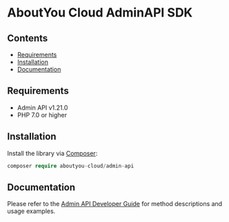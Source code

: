 # AboutYou Cloud AdminAPI SDK

## Contents

* [Requirements](#requirements)
* [Installation](#installation)
* [Documentation](#documentation)

## Requirements

* Admin API v1.21.0
* PHP 7.0 or higher

## Installation

Install the library via [Composer](https://getcomposer.org/):

```php
composer require aboutyou-cloud/admin-api
```

## Documentation

Please refer to the [Admin API Developer Guide](https://scayle.dev/en/dev/admin-api/introduction) for method descriptions and usage examples.
